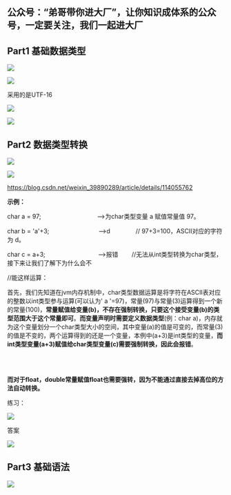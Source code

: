 ## 公众号：“弟哥带你进大厂”，让你知识成体系的公众号，一定要关注，我们一起进大厂

## Part1 基础数据类型

![](https://p3-juejin.byteimg.com/tos-cn-i-k3u1fbpfcp/6aaf938dea884c42bad2e71646a7cea1~tplv-k3u1fbpfcp-zoom-1.image)




![](https://p3-juejin.byteimg.com/tos-cn-i-k3u1fbpfcp/b971d296afc444a3a0772f248d141546~tplv-k3u1fbpfcp-zoom-1.image)

采用的是UTF-16

![](https://p3-juejin.byteimg.com/tos-cn-i-k3u1fbpfcp/021c54a9e2404a819de326667a1f0477~tplv-k3u1fbpfcp-zoom-1.image)

![](https://p3-juejin.byteimg.com/tos-cn-i-k3u1fbpfcp/5a465616702d4cdb9a65a12bc3ef6fcc~tplv-k3u1fbpfcp-zoom-1.image)




## Part2 数据类型转换

![](https://p3-juejin.byteimg.com/tos-cn-i-k3u1fbpfcp/a462fb3d2b0241d8b3bdf543964376f6~tplv-k3u1fbpfcp-zoom-1.image)

![](https://p3-juejin.byteimg.com/tos-cn-i-k3u1fbpfcp/15f5049fb8bd4ac680649e88b8f0d1a2~tplv-k3u1fbpfcp-zoom-1.image)




<https://blog.csdn.net/weixin_39890289/article/details/114055762>

**示例：**

char a = 97;                                 -->为char类型变量 a 赋值常量值 97。

char b = 'a'+3;                             -->d               // 97+3=100，ASCII对应的字符为 d。

char c = a+3;                               -->报错        //无法从int类型转换为char类型，接下来让我们了解下为什么会不

//能这样运算：

首先，我们先知道在jvm内存机制中，char类型数据运算是将字符在ASCII表对应的整数以int类型参与运算(可以认为' a '=97)，常量(97)与常量(3)运算得到一个新的常量(100)，**常量赋值给变量(b)，不存在强制转换，只要这个接受变量(b)的类型范围大于这个常量即可**。**而变量声明时需要定义数据类型**(例：char a)，内存就为这个变量划分一个char类型大小的空间，其中变量(a)的值是可变的，而常量(3)的值是不变的，两个运算得到的还是一个变量，本例中(a+3)是int类型的变量，**而int类型变量(a+3)赋值给char类型变量(c)需要强制转换，因此会报错**。

[\
\
](https://blog.csdn.net/weixin_39890289/article/details/114055762)

**而对于float，double常量赋值float也需要强转，因为不能通过直接去掉高位的方法自动转换。**




练习：

![](https://p3-juejin.byteimg.com/tos-cn-i-k3u1fbpfcp/0fea09acd4e64a7aa48db7503a2ea270~tplv-k3u1fbpfcp-zoom-1.image)

答案

![](https://p3-juejin.byteimg.com/tos-cn-i-k3u1fbpfcp/eee2cfa7d9564426a1194a4cf0b80dac~tplv-k3u1fbpfcp-zoom-1.image)




## Part3 基础语法

![](https://p3-juejin.byteimg.com/tos-cn-i-k3u1fbpfcp/abc6ec2520e9431e89e3f5faac2c6831~tplv-k3u1fbpfcp-zoom-1.image)

